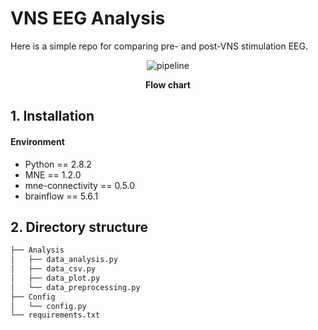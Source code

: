 # VNS EEG Analysis

Here is a simple repo for comparing pre- and post-VNS stimulation EEG.

<div align=center>

![pipeline](https://github.com/Junsu0213/VNS_EEG_Analysis/assets/128777619/8aa12089-4334-44b7-a072-08dd97663cfc)

**Flow chart**

</div>

## 1. Installation
#### Environment
* Python == 2.8.2
* MNE == 1.2.0
* mne-connectivity == 0.5.0
* brainflow == 5.6.1

## 2. Directory structure
```bash
├── Analysis
│   ├── data_analysis.py
│   ├── data_csv.py
│   ├── data_plot.py
│   └── data_preprocessing.py
├── Config
│   └── config.py
└── requirements.txt
```
